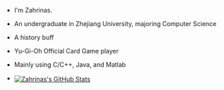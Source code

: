 - I'm Zahrinas.
- An undergraduate in Zhejiang University, majoring Computer Science

- A history buff
- Yu-Gi-Oh Official Card Game player

- Mainly using C/C++, Java, and Matlab
- <a href="https://github.com/Zahrinas/Zahrinas">
  <img align="center" src="https://github-readme-stats.vercel.app/api/top-langs/?username=Zahrinas&langs_count=5&layout=compact&exclude_repo=Zahrinas" alt="Zahrinas's GitHub Stats" /></a>
